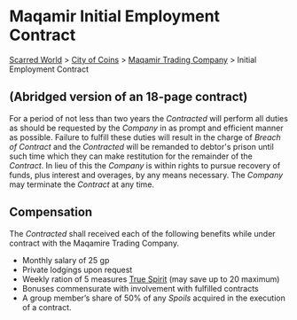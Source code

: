 # Maqamir Initial Employment Contract
[Scarred World](./readme.md) > [City of Coins](./city-of-coins.md) > [Maqamir Trading Company](./maqamir.md) > Initial Employment Contract

## (Abridged version of an 18-page contract)
For a period of not less than two years the *Contracted* will perform all duties as should be requested by the *Company* in as prompt and efficient manner as possible. Failure to fulfill these duties will result in the charge of *Breach of Contract* and the *Contracted* will be remanded to debtor's prison until such time which they can make restitution for the remainder of the *Contract*. In lieu of this the *Company* is within rights to pursue recovery of funds, plus interest and overages, by any means necessary. The *Company* may terminate the *Contract* at any time.

## Compensation
The *Contracted* shall received each of the following benefits while under contract with the Maqamire Trading Company.
* Monthly salary of 25 gp
* Private lodgings upon request
* Weekly ration of 5 measures [True Spirit](./spirits.md) (may save up to 20 maximum)
* Bonuses commensurate with involvement with fulfilled contracts
* A group member’s share of 50% of any *Spoils* acquired in the execution of a contract.
